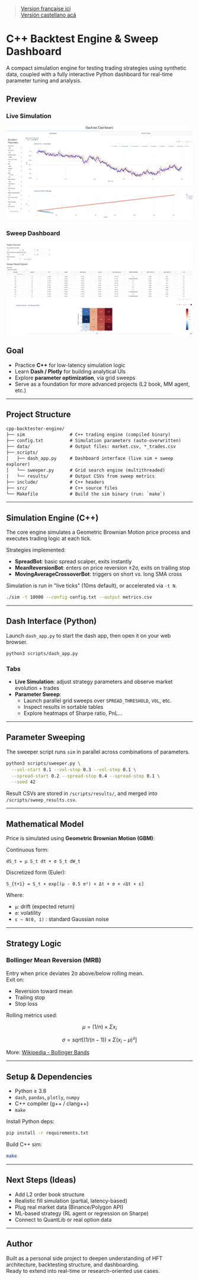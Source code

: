> [Version française ici](README_fr.md)  
> [Versión castellano acá](Readme_es.md)

# C++ Backtest Engine & Sweep Dashboard

A compact simulation engine for testing trading strategies using synthetic data, coupled with a fully interactive Python dashboard for real-time parameter tuning and analysis.

## Preview

### Live Simulation
![Live Simulation](live_sim.png)

### Sweep Dashboard
![Parameter Sweep](sweeper.png)

## Goal

- Practice **C++** for low-latency simulation logic  
- Learn **Dash / Plotly** for building analytical UIs  
- Explore **parameter optimization**, via grid sweeps  
- Serve as a foundation for more advanced projects (L2 book, MM agent, etc.)

---

## Project Structure

```
cpp-backtester-engine/
├── sim                 # C++ trading engine (compiled binary)
├── config.txt          # Simulation parameters (auto-overwritten)
├── data/               # Output files: market.csv, *_trades.csv          
├── scripts/
│   ├── dash_app.py     # Dashboard interface (live sim + sweep explorer)
│   └── sweeper.py      # Grid search engine (multithreaded)
|   └── results/        # Output CSVs from sweep metrics
├── include/            # C++ headers
├── src/                # C++ source files
└── Makefile            # Build the sim binary (run: `make`)
```

---

## Simulation Engine (C++)

The core engine simulates a Geometric Brownian Motion price process and executes trading logic at each tick.

Strategies implemented:
- **SpreadBot**: basic spread scalper, exits instantly
- **MeanReversionBot**: enters on price reversion ±2σ, exits on trailing stop
- **MovingAverageCrossoverBot**: triggers on short vs. long SMA cross

Simulation is run in "live ticks" (10ms default), or accelerated via `-t N`.

```bash
./sim -t 10000 --config config.txt --output metrics.csv
```

---

## Dash Interface (Python)

Launch `dash_app.py` to start the dash app, then open it on your web browser.

```bash
python3 scripts/dash_app.py
```

### Tabs

- **Live Simulation**: adjust strategy parameters and observe market evolution + trades
- **Parameter Sweep**:
  - Launch parallel grid sweeps over `SPREAD_THRESHOLD`, `VOL`, etc.
  - Inspect results in sortable tables
  - Explore heatmaps of Sharpe ratio, PnL...

---

## Parameter Sweeping

The sweeper script runs `sim` in parallel across combinations of parameters.

```bash
python3 scripts/sweeper.py \
  --vol-start 0.1 --vol-stop 0.3 --vol-step 0.1 \
  --spread-start 0.2 --spread-stop 0.4 --spread-step 0.1 \
  --seed 42
```

Result CSVs are stored in `/scripts/results/`, and merged into `/scripts/sweep_results.csv`.

---

## Mathematical Model

Price is simulated using **Geometric Brownian Motion (GBM)**:

Continuous form:

```
dS_t = μ S_t dt + σ S_t dW_t
```

Discretized form (Euler):

```
S_{t+1} = S_t × exp[(μ - 0.5 σ²) × Δt + σ × √Δt × ε]
```

Where:
- `μ`: drift (expected return)
- `σ`: volatility
- `ε ~ N(0, 1)` : standard Gaussian noise

---

## Strategy Logic

### Bollinger Mean Reversion (MRB)
Entry when price deviates 2σ above/below rolling mean.  
Exit on:
- Reversion toward mean
- Trailing stop
- Stop loss

Rolling metrics used:

```math
μ = (1 / n) × Σ x_i    
```
```math
σ = sqrt[(1 / (n - 1)) × Σ (x_i - μ)²]
```
More: [Wikipedia - Bollinger Bands](https://en.wikipedia.org/wiki/Bollinger_Bands)

---

## Setup & Dependencies

- Python ≥ 3.8
- `dash`, `pandas`, `plotly`, `numpy`
- C++ compiler (g++ / clang++)
- `make`

Install Python deps:

```bash
pip install -r requirements.txt
```

Build C++ sim:

```bash
make
```

---

## Next Steps (Ideas)

- Add L2 order book structure
- Realistic fill simulation (partial, latency-based)
- Plug real market data (Binance/Polygon API)
- ML-based strategy (RL agent or regression on Sharpe)
- Connect to QuantLib or real option data

---

## Author

Built as a personal side project to deepen understanding of HFT architecture, backtesting structure, and dashboarding.  
Ready to extend into real-time or research-oriented use cases.
